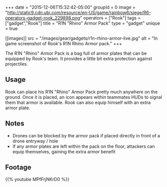 +++
date = "2015-12-06T15:32:42-05:00"
groupId = 0
image = "http://static9.cdn.ubi.com/resource/en-US/game/rainbow6/siege/R6-operators-gadget-rook_229898.png"
operators = ["Rook"]
tags = ["gadget","Rook"]
title = "R1N \"Rhino\" Armor Pack"
type = "gadget"
unique = true

[[images]]
  src = "/images/gear/gadgets/r1n-rhino-armor-live.jpg"
  alt = "In game screenshot of Rook's R1N Rhino Armor pack."
+++

The R1N "Rhino" Armor Pack is a bag full of armor plates that can be equipped by Rook's team. It provides a little bit extra protection against projectiles.

## Usage

Rook can place his R1N "Rhino" Armor Pack pretty much anywhere on the ground. Once it is placed, an icon appears within teammates HUDs to signal them that armor is available. Rook can also equip himself with an extra armor plate.

## Notes

- Drones can be blocked by the armor pack if placed directly in front of a drone entryway / hole
- If any armor plates are left within the pack on the floor, attackers can equip themselves, gaining the extra armor benefit

## Footage

{{% youtube MPfFrjNKrD0 %}}
